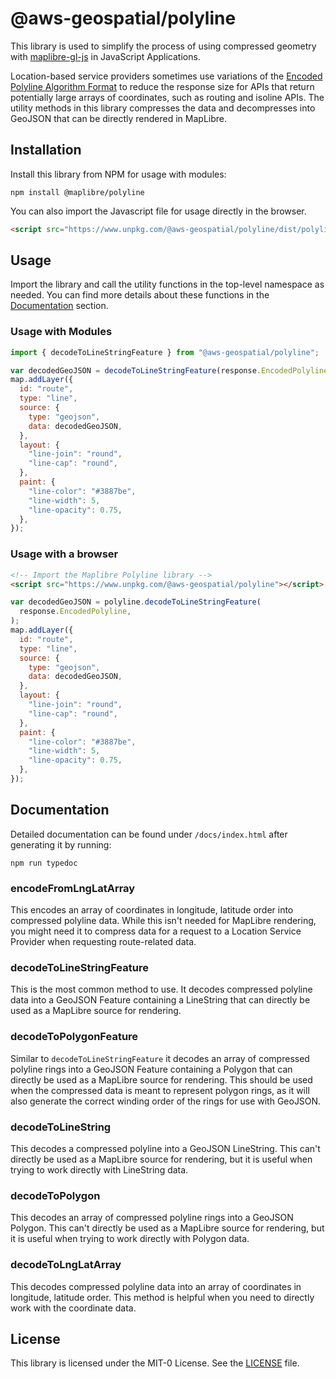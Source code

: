 # @aws-geospatial/polyline

This library is used to simplify the process of using compressed geometry with [maplibre-gl-js](https://github.com/maplibre/maplibre-gl-js) in JavaScript Applications.

Location-based service providers sometimes use variations of the [Encoded Polyline Algorithm Format](https://developers.google.com/maps/documentation/utilities/polylinealgorithm)
to reduce the response size for APIs that return potentially large arrays of coordinates, such as routing and isoline APIs.
The utility methods in this library compresses the data and decompresses into GeoJSON that can be directly rendered in MapLibre.

## Installation

Install this library from NPM for usage with modules:

```console
npm install @maplibre/polyline
```

You can also import the Javascript file for usage directly in the browser.

```html
<script src="https://www.unpkg.com/@aws-geospatial/polyline/dist/polyline.js"></script>
```

## Usage

Import the library and call the utility functions in the top-level namespace as needed.
You can find more details about these functions in the [Documentation](#documentation) section.

### Usage with Modules

```javascript
import { decodeToLineStringFeature } from "@aws-geospatial/polyline";

var decodedGeoJSON = decodeToLineStringFeature(response.EncodedPolyline);
map.addLayer({
  id: "route",
  type: "line",
  source: {
    type: "geojson",
    data: decodedGeoJSON,
  },
  layout: {
    "line-join": "round",
    "line-cap": "round",
  },
  paint: {
    "line-color": "#3887be",
    "line-width": 5,
    "line-opacity": 0.75,
  },
});
```

### Usage with a browser

```html
<!-- Import the Maplibre Polyline library -->
<script src="https://www.unpkg.com/@aws-geospatial/polyline"></script>
```

```javascript
var decodedGeoJSON = polyline.decodeToLineStringFeature(
  response.EncodedPolyline,
);
map.addLayer({
  id: "route",
  type: "line",
  source: {
    type: "geojson",
    data: decodedGeoJSON,
  },
  layout: {
    "line-join": "round",
    "line-cap": "round",
  },
  paint: {
    "line-color": "#3887be",
    "line-width": 5,
    "line-opacity": 0.75,
  },
});
```

## Documentation

Detailed documentation can be found under `/docs/index.html` after generating it by running:

```console
npm run typedoc
```

### encodeFromLngLatArray

This encodes an array of coordinates in longitude, latitude order into compressed polyline data.
While this isn't needed for MapLibre rendering, you might need it to compress data for a request
to a Location Service Provider when requesting route-related data.

### decodeToLineStringFeature

This is the most common method to use. It decodes compressed polyline data into a GeoJSON
Feature containing a LineString that can directly be used as a MapLibre source for rendering.

### decodeToPolygonFeature

Similar to `decodeToLineStringFeature` it decodes an array of compressed polyline rings into a GeoJSON
Feature containing a Polygon that can directly be used as a MapLibre source for rendering.
This should be used when the compressed data is meant to represent polygon rings, as it will
also generate the correct winding order of the rings for use with GeoJSON.

### decodeToLineString

This decodes a compressed polyline into a GeoJSON LineString. This can't directly be used
as a MapLibre source for rendering, but it is useful when trying to work directly with LineString
data.

### decodeToPolygon

This decodes an array of compressed polyline rings into a GeoJSON Polygon. This can't directly be used
as a MapLibre source for rendering, but it is useful when trying to work directly with Polygon
data.

### decodeToLngLatArray

This decodes compressed polyline data into an array of coordinates in longitude, latitude order.
This method is helpful when you need to directly work with the coordinate data.

## License

This library is licensed under the MIT-0 License. See the [LICENSE](LICENSE) file.

